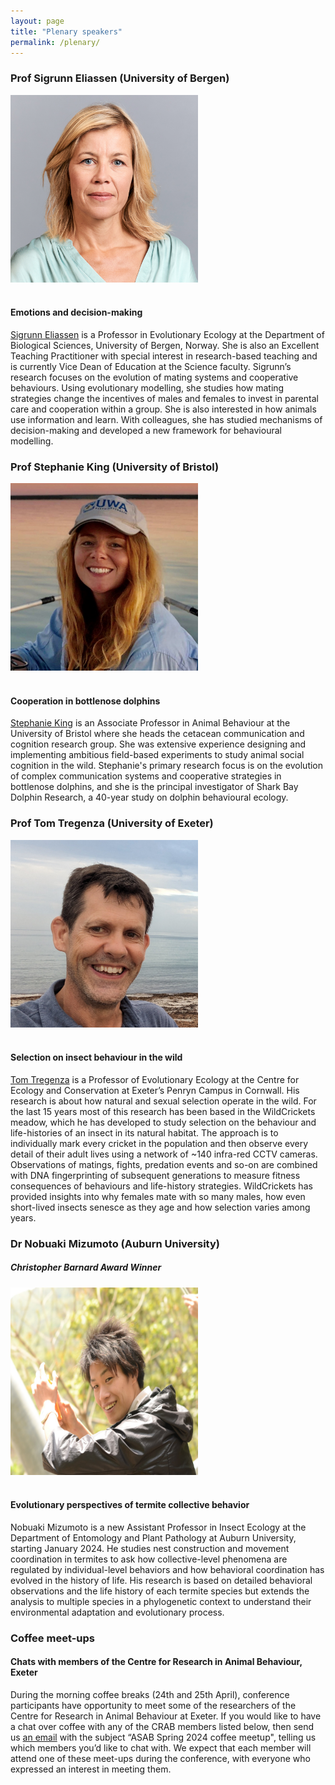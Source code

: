 ```yaml
---
layout: page
title: "Plenary speakers"
permalink: /plenary/
---
```

<h3>Prof Sigrunn Eliassen (University of Bergen) </h3>
<div style="text-align:left"><img class="image" src="/assets/images/Eliassen.jpg" alt="Sigrunn Eliaseen" width="300" height="300" /></div><br/>
<h4>Emotions and decision-making</h4>
<p><a href="https://www.uib.no/en/persons/Sigrunn.Eliassen">Sigrunn Eliassen</a> is a Professor in Evolutionary Ecology at the Department of Biological Sciences, University of Bergen, Norway. She is also an Excellent Teaching Practitioner with special interest in research-based teaching and is currently Vice Dean of Education at the Science faculty. Sigrunn’s research focuses on the evolution of mating systems and cooperative behaviours. Using evolutionary modelling, she studies how mating strategies change the incentives of males and females to invest in parental care and cooperation within a group. She is also interested in how animals use information and learn. With colleagues, she has studied mechanisms of decision-making and developed a new framework for behavioural modelling.</p>

<h3>Prof Stephanie King (University of Bristol)</h3>
<div style="text-align:left"><img class="image" src="/assets/images/King profile.jpeg" alt="Stephanie King on a boat" width="300" height="300" /></div><br/>
<h4>Cooperation in bottlenose dolphins</h4>
<p><a href="http://www.cetaceancommcog.com/the-team.html">Stephanie King</a> is an Associate Professor in Animal Behaviour at the University of Bristol where she heads the cetacean communication and cognition research group. She  was extensive experience designing and implementing ambitious field-based experiments to study animal social cognition in the wild. Stephanie's primary research focus is on the evolution of complex communication systems and cooperative strategies in bottlenose dolphins, and she is the principal investigator of Shark Bay Dolphin Research, a 40-year study on dolphin behavioural ecology.</p>

<h3>Prof Tom Tregenza (University of Exeter)</h3>
<div style="text-align:left"><img class="image" src="/assets/images/Treganza.jpg" alt="Tom Tregenza" width="300" height="300" /></div><br/>
<h4>Selection on insect behaviour in the wild</h4>
<p><a href="http://www.selfishgene.org/Tom/index.htm">Tom Tregenza</a> is a Professor of Evolutionary Ecology at the Centre for Ecology and Conservation at Exeter’s Penryn Campus in Cornwall. His research is about how natural and sexual selection operate in the wild.  For the last 15 years most of this research has been based in the WildCrickets meadow, which he has developed to study selection on the behaviour and life-histories of an insect in its natural habitat.  The approach is to individually mark every cricket in the population and then observe every detail of their adult lives using a network of ~140 infra-red CCTV cameras.  Observations of matings, fights, predation events and so-on are combined with DNA fingerprinting of subsequent generations to measure fitness consequences of behaviours and life-history strategies.  WildCrickets has provided insights into why females mate with so many males, how even short-lived insects senesce as they age and how selection varies among years.</p>

<h3>Dr Nobuaki Mizumoto (Auburn University)</h3>
<h5>Christopher Barnard Award Winner</h5>
<div style="text-align:left"><img class="image" src="/assets/images/Mizumoto.jpg" alt="Nobuaki Mizumoto" width="300" height="300" /></div><br/>
<h4>Evolutionary perspectives of termite collective behavior</h4>
<p>Nobuaki Mizumoto is a new Assistant Professor in Insect Ecology at the Department of Entomology and Plant Pathology at Auburn University, starting January 2024. He studies nest construction and movement coordination in termites to ask how collective-level phenomena are regulated by individual-level behaviors and how behavioral coordination has evolved in the history of life. His research is based on detailed behavioral observations and the life history of each termite species but extends the analysis to multiple species in a phylogenetic context to understand their environmental adaptation and evolutionary process. </p>

<h3>Coffee meet-ups</h3>
<h4>Chats with members of the Centre for Research in Animal Behaviour, Exeter</h4>
<p>During the morning coffee breaks (24th  and 25th April), conference participants have opportunity to meet some of the researchers of the Centre for Research in Animal Behaviour at Exeter.   
If you would like to have a chat over coffee with any of the CRAB members listed below, then send us <a href="mailto:ASABSpring2024@gmail.com" target="_blank">an email</a> with the subject “ASAB Spring 2024 coffee meetup", telling us which members you’d like to chat with. We expect that each member will attend one of these meet-ups during the conference, with everyone who expressed an interest in meeting them. </p>
